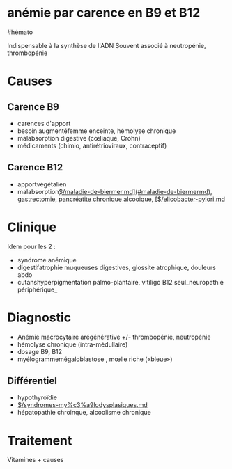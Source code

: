 # anémie par carence en B9 et B12
#hémato 


Indispensable à la synthèse de l'ADN 
Souvent associé à neutropénie, thrombopénie

# Causes

## Carence B9

- carences d'apport
- besoin augmentéfemme enceinte, hémolyse chronique
- malabsorption digestive (cœliaque, Crohn)
- médicaments (chimio, antirétrioviraux, contraceptif)

## Carence B12

- apportvégétalien
- malabsorption[$/maladie-de-biermer.md](#maladie-de-biermermd), gastrectomie, pancréatite chronique alcooique, [$/elicobacter-pylori.md](#elicobacter-pylorimd)

# Clinique

Idem pour les 2 :
- syndrome anémique
- digestifatrophie muqueuses digestives, glossite atrophique, douleurs abdo
- cutanshyperpigmentation palmo-plantaire, vitiligo
  B12 seul_neuropathie périphérique_

# Diagnostic

- Anémie macrocytaire arégénérative +/- thrombopénie, neutropénie
- hémolyse chronique (intra-médullaire)
- dosage B9, B12
- myélogrammemégaloblastose , mœlle riche («bleue»)

## Différentiel

- hypothyroïdie
- [$/syndromes-my%c3%a9lodysplasiques.md](#syndromes-myc3a9lodysplasiquesmd)
- hépatopathie chroinque, alcoolisme chronique

# Traitement

Vitamines + causes
